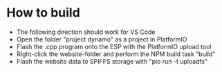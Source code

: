# How to build

- The following direction should work for VS Code
- Open the folder "project dynamo" as a project in PlatformIO
- Flash the .cpp program onto the ESP with the PlatformIO upload tool
- Right-click the website-folder and perform the NPM build task "build"
- Flash the website data to SPIFFS storage with "pio run -t uploadfs"
